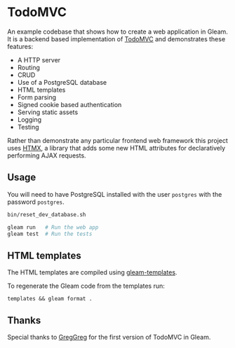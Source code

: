 # TodoMVC

An example codebase that shows how to create a web application in Gleam. It is a
backend based implementation of [TodoMVC](https://todomvc.com/) and demonstrates
these features:

- A HTTP server
- Routing
- CRUD
- Use of a PostgreSQL database
- HTML templates
- Form parsing
- Signed cookie based authentication
- Serving static assets
- Logging
- Testing

Rather than demonstrate any particular frontend web framework this project uses
[HTMX](https://htmx.org/), a library that adds some new HTML attributes for
declaratively performing AJAX requests.

## Usage

You will need to have PostgreSQL installed with the user `postgres` with the
password `postgres`.

```sh
bin/reset_dev_database.sh

gleam run   # Run the web app
gleam test  # Run the tests
```

## HTML templates

The HTML templates are compiled using [gleam-templates](https://github.com/michaeljones/gleam-templates).

To regenerate the Gleam code from the templates run:

```shell
templates && gleam format .
```

## Thanks

Special thanks to [GregGreg](https://gitlab.com/greggreg/gleam_todo) for the
first version of TodoMVC in Gleam.
